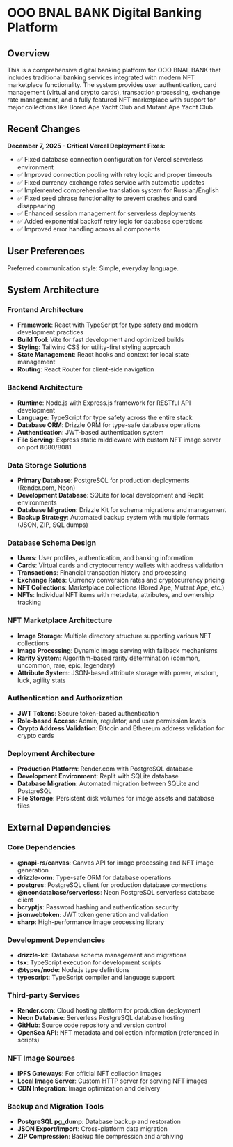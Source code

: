 # OOO BNAL BANK Digital Banking Platform

## Overview

This is a comprehensive digital banking platform for OOO BNAL BANK that includes traditional banking services integrated with modern NFT marketplace functionality. The system provides user authentication, card management (virtual and crypto cards), transaction processing, exchange rate management, and a fully featured NFT marketplace with support for major collections like Bored Ape Yacht Club and Mutant Ape Yacht Club.

## Recent Changes

**December 7, 2025 - Critical Vercel Deployment Fixes:**
- ✅ Fixed database connection configuration for Vercel serverless environment
- ✅ Improved connection pooling with retry logic and proper timeouts
- ✅ Fixed currency exchange rates service with automatic updates
- ✅ Implemented comprehensive translation system for Russian/English
- ✅ Fixed seed phrase functionality to prevent crashes and card disappearing
- ✅ Enhanced session management for serverless deployments
- ✅ Added exponential backoff retry logic for database operations
- ✅ Improved error handling across all components

## User Preferences

Preferred communication style: Simple, everyday language.

## System Architecture

### Frontend Architecture
- **Framework**: React with TypeScript for type safety and modern development practices
- **Build Tool**: Vite for fast development and optimized builds
- **Styling**: Tailwind CSS for utility-first styling approach
- **State Management**: React hooks and context for local state management
- **Routing**: React Router for client-side navigation

### Backend Architecture
- **Runtime**: Node.js with Express.js framework for RESTful API development
- **Language**: TypeScript for type safety across the entire stack
- **Database ORM**: Drizzle ORM for type-safe database operations
- **Authentication**: JWT-based authentication system
- **File Serving**: Express static middleware with custom NFT image server on port 8080/8081

### Data Storage Solutions
- **Primary Database**: PostgreSQL for production deployments (Render.com, Neon)
- **Development Database**: SQLite for local development and Replit environments
- **Database Migration**: Drizzle Kit for schema migrations and management
- **Backup Strategy**: Automated backup system with multiple formats (JSON, ZIP, SQL dumps)

### Database Schema Design
- **Users**: User profiles, authentication, and banking information
- **Cards**: Virtual cards and cryptocurrency wallets with address validation
- **Transactions**: Financial transaction history and processing
- **Exchange Rates**: Currency conversion rates and cryptocurrency pricing
- **NFT Collections**: Marketplace collections (Bored Ape, Mutant Ape, etc.)
- **NFTs**: Individual NFT items with metadata, attributes, and ownership tracking

### NFT Marketplace Architecture
- **Image Storage**: Multiple directory structure supporting various NFT collections
- **Image Processing**: Dynamic image serving with fallback mechanisms
- **Rarity System**: Algorithm-based rarity determination (common, uncommon, rare, epic, legendary)
- **Attribute System**: JSON-based attribute storage with power, wisdom, luck, agility stats

### Authentication and Authorization
- **JWT Tokens**: Secure token-based authentication
- **Role-based Access**: Admin, regulator, and user permission levels
- **Crypto Address Validation**: Bitcoin and Ethereum address validation for crypto cards

### Deployment Architecture
- **Production Platform**: Render.com with PostgreSQL database
- **Development Environment**: Replit with SQLite database
- **Database Migration**: Automated migration between SQLite and PostgreSQL
- **File Storage**: Persistent disk volumes for image assets and database files

## External Dependencies

### Core Dependencies
- **@napi-rs/canvas**: Canvas API for image processing and NFT image generation
- **drizzle-orm**: Type-safe ORM for database operations
- **postgres**: PostgreSQL client for production database connections
- **@neondatabase/serverless**: Neon PostgreSQL serverless database client
- **bcryptjs**: Password hashing and authentication security
- **jsonwebtoken**: JWT token generation and validation
- **sharp**: High-performance image processing library

### Development Dependencies
- **drizzle-kit**: Database schema management and migrations
- **tsx**: TypeScript execution for development scripts
- **@types/node**: Node.js type definitions
- **typescript**: TypeScript compiler and language support

### Third-party Services
- **Render.com**: Cloud hosting platform for production deployment
- **Neon Database**: Serverless PostgreSQL database hosting
- **GitHub**: Source code repository and version control
- **OpenSea API**: NFT metadata and collection information (referenced in scripts)

### NFT Image Sources
- **IPFS Gateways**: For official NFT collection images
- **Local Image Server**: Custom HTTP server for serving NFT images
- **CDN Integration**: Image optimization and delivery

### Backup and Migration Tools
- **PostgreSQL pg_dump**: Database backup and restoration
- **JSON Export/Import**: Cross-platform data migration
- **ZIP Compression**: Backup file compression and archiving